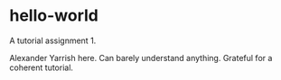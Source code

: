 # hello-world
A tutorial assignment 1.

Alexander Yarrish here. Can barely understand anything. 
Grateful for a coherent tutorial.
